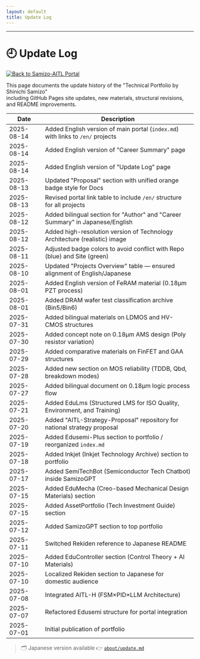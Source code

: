 ```yaml
---
layout: default 
title: Update Log
---
```


---

# 🕘 Update Log
[![Back to Samizo-AITL Portal](https://img.shields.io/badge/Back%20to%20Samizo--AITL%20Portal-brightgreen)](https://samizo-aitl.github.io/en/) 

This page documents the update history of the "Technical Portfolio by Shinichi Samizo"  
including GitHub Pages site updates, new materials, structural revisions, and README improvements.

| Date       | Description                                                                 |
|------------|-----------------------------------------------------------------------------|
| 2025-08-14 | Added English version of main portal (`index.md`) with links to `/en/` projects |
| 2025-08-14 | Added English version of "Career Summary" page                              |
| 2025-08-14 | Added English version of "Update Log" page                                  |
| 2025-08-13 | Updated "Proposal" section with unified orange badge style for Docs         |
| 2025-08-13 | Revised portal link table to include `/en/` structure for all projects      |
| 2025-08-12 | Added bilingual section for "Author" and "Career Summary" in Japanese/English |
| 2025-08-12 | Added high-resolution version of Technology Architecture (realistic) image  |
| 2025-08-11 | Adjusted badge colors to avoid conflict with Repo (blue) and Site (green)   |
| 2025-08-10 | Updated "Projects Overview" table — ensured alignment of English/Japanese   |
| 2025-08-01 | Added English version of FeRAM material (0.18μm PZT process)                 |
| 2025-08-01 | Added DRAM wafer test classification archive (Bin5/Bin6)                   |
| 2025-07-31 | Added bilingual materials on LDMOS and HV-CMOS structures                   |
| 2025-07-30 | Added concept note on 0.18μm AMS design (Poly resistor variation)           |
| 2025-07-29 | Added comparative materials on FinFET and GAA structures                    |
| 2025-07-28 | Added new section on MOS reliability (TDDB, Qbd, breakdown modes)           |
| 2025-07-27 | Added bilingual document on 0.18μm logic process flow                       |
| 2025-07-21 | Added EduLms (Structured LMS for ISO Quality, Environment, and Training)    |
| 2025-07-20 | Added "AITL-Strategy-Proposal" repository for national strategy proposal    |
| 2025-07-19 | Added Edusemi-Plus section to portfolio / reorganized `index.md`            |
| 2025-07-18 | Added Inkjet (Inkjet Technology Archive) section to portfolio               |
| 2025-07-17 | Added SemiTechBot (Semiconductor Tech Chatbot) inside SamizoGPT             |
| 2025-07-15 | Added EduMecha (Creo-based Mechanical Design Materials) section             |
| 2025-07-15 | Added AssetPortfolio (Tech Investment Guide) section                        |
| 2025-07-12 | Added SamizoGPT section to top portfolio                                    |
| 2025-07-11 | Switched Rekiden reference to Japanese README                               |
| 2025-07-10 | Added EduController section (Control Theory + AI Materials)                 |
| 2025-07-10 | Localized Rekiden section to Japanese for domestic audience                 |
| 2025-07-08 | Integrated AITL-H (FSM×PID×LLM Architecture)                                |
| 2025-07-07 | Refactored Edusemi structure for portal integration                         |
| 2025-07-01 | Initial publication of portfolio                                            |

> 🗂️ Japanese version available 👉 [`about/update.md`](./update.md)
